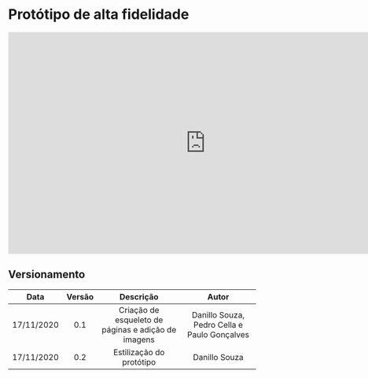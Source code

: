 # Protótipo de alta fidelidade

<iframe style="border: 1px solid rgba(0, 0, 0, 0.1);" width="800" height="450" src="https://www.figma.com/embed?embed_host=share&url=https%3A%2F%2Fwww.figma.com%2Fproto%2FOvAABHHXUZUMx4lLkDFrEb%2FIHC%3Fnode-id%3D1%253A2%26scaling%3Dscale-down" allowfullscreen></iframe>

## Versionamento
|Data|Versão|Descrição|Autor|
|:-:|:-:|:-:|:-:|
|17/11/2020|0.1|Criação de esqueleto de páginas e adição de imagens|Danillo Souza, Pedro Cella e Paulo Gonçalves|
|17/11/2020|0.2|Estilização do protótipo|Danillo Souza|

